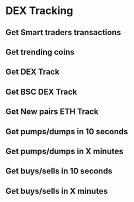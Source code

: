 # DEX Tracking

## Get Smart traders transactions

## Get trending coins

## Get DEX Track

## Get BSC DEX Track

## Get New pairs ETH Track

## Get pumps/dumps in 10 seconds

## Get pumps/dumps in X minutes

## Get buys/sells in 10 seconds

## Get buys/sells in X minutes
